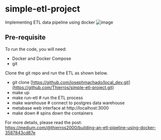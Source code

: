 # simple-etl-project
Implementing ETL data pipeline using docker
![image](https://github.com/user-attachments/assets/d3845c38-4763-422c-8b20-b2061384bb23)

## Pre-requisite

To run the code, you will need:  
- Docker and Docker Compose
- git

Clone the git repo and run the ETL as shown below.  
- git clone [https://github.com/josephmachado/local_dev.git](https://github.com/Thierros/simple-etl-project.git)  
- make up  
- make run-etl # run the ETL process  
- make warehouse # connect to postgres data warehouse  
- metabase web interface  at http://localhost:3000  
- make down # spins down the containers
  
For more details, please read the post:  https://medium.com/@thierros2000/building-an-etl-pipeline-using-docker-3587843cd87e
